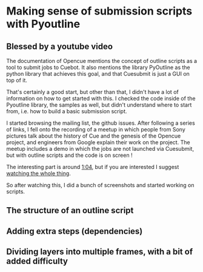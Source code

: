 # Making sense of submission scripts with Pyoutline

## Blessed by a youtube video

The documentation of Opencue mentions the concept of outline scripts as a tool to submit jobs to Cuebot. It also mentions the library PyOutline as the python library that achieves this goal, and that Cuesubmit is just a GUI on top of it.

That's certainly a good start, but other than that, I didn't have a lot of information on how to get started with this. I checked the code inside of the Pyoutline library, the samples as well, but didn't understand where to start from, i.e. how to build a basic submission script.

I started browsing the mailing list, the github issues. After following a series of links, I fell onto the recording of a meetup in which people from Sony pictures talk about the history of Cue and the genesis of the Opencue project, and engineers from Google explain their work on the project. The meetup includes a demo in which the jobs are not launched via Cuesubmit, but with outline scripts and the code is on screen !

The interesting part is around [1:04](https://youtu.be/Vh6wtTzEj_E?t=3848), but if you are interested I suggest [watching the whole thing](https://www.youtube.com/watch?v=Vh6wtTzEj_E).

So after watching this, I did a bunch of screenshots and started working on scripts.

## The structure of an outline script

## Adding extra steps (dependencies)

## Dividing layers into multiple frames, with a bit of added difficulty